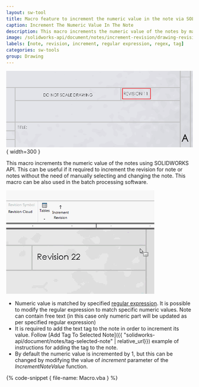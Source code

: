```yaml
---
layout: sw-tool
title: Macro feature to increment the numeric value in the note via SOLIDWORKS API
caption: Increment The Numeric Value In The Note
description: This macro increments the numeric value of the notes by matching regular expression (e.g. incrementing the revision) using SOLIDWORKS API
image: /solidworks-api/document/notes/increment-revision/drawing-revision-incremented.png
labels: [note, revision, increment, regular expression, regex, tag]
categories: sw-tools
group: Drawing
---
```

![Revision number in the title block is incremented](drawing-revision-incremented.png){ width=300 }

This macro increments the numeric value of the notes using SOLIDWORKS API. This can be useful if it required to increment the revision for note or notes without the need of manually selecting and changing the note. This macro can be also used in the batch processing software.

![Revision in title block is incremented by running macro from the macro button](increment-revision-macro.gif)

* Numeric value is matched by specified [regular expression](https://en.wikipedia.org/wiki/Regular_expression). It is possible to modify the regular expression to match specific numeric values. Note can contain free text (in this case only numeric part will be updated as per specified regular expression)
* It is required to add the text tag to the note in order to increment its value. Follow [Add Tag To Selected Note]({{ "solidworks-api/document/notes/tag-selected-note" | relative_url}}) example of instructions for adding the tag to the note.
* By default the numeric value is incremented by 1, but this can be changed by modifying the value of *increment* parameter of the *IncrementNoteValue* function.

{% code-snippet { file-name: Macro.vba } %}

